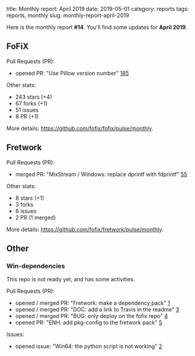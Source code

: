 title: Monthly report: April 2019
date: 2019-05-01
category: reports
tags: reports, monthly
slug: monthly-report-april-2019

Here is the monthly report **#14**. You'll find some updates for **April 2019**.




## FoFiX

Pull Requests (PR):

- opened PR: "Use Pillow version number" [185](https://github.com/fofix/fofix/pull/185)


Other stats:

- 243 stars (+4)
- 67 forks (+1)
- 51 issues
- 8 PR (+1)


More details: <https://github.com/fofix/fofix/pulse/monthly>.


## Fretwork

Pull Requests (PR):

- merged PR: "MixStream / Windows: replace dprintf with fdprintf" [55](https://github.com/fofix/fretwork/pull/55)


Other stats:

- 8 stars (+1)
- 3 forks
- 6 issues
- 2 PR (1 merged)


More details: <https://github.com/fofix/fretwork/pulse/monthly>.


## Other

### Win-dependencies

This repo is not ready yet, and has some activities.


Pull Requests (PR):

- opened / merged PR: "Fretwork: make a dependency pack" [1](https://github.com/fofix/win-dependencies/pull/1)
- opened / merged PR: "DOC: add a link to Travis in the readme" [3](https://github.com/fofix/win-dependencies/pull/3)
- opened / merged PR: "BUG: only deploy on the fofix repo" [4](https://github.com/fofix/win-dependencies/pull/4)
- opened PR: "ENH: add pkg-config to the fretwork pack" [5](https://github.com/fofix/win-dependencies/pull/5)


Issues:

- opened issue: "Win64: the python script is not working" [2](https://github.com/fofix/win-dependencies/issues/2)
